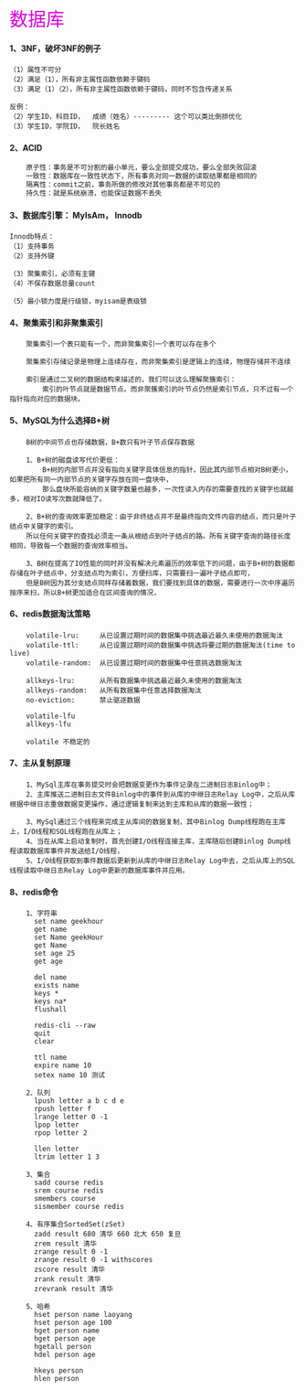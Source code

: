 <font color="#dd00dd" size=6>数据库</font><br />

#### 1、3NF，破坏3NF的例子
	（1）属性不可分
	（2）满足（1），所有非主属性函数依赖于键码
	（3）满足（1）（2），所有非主属性函数依赖于键码，同时不包含传递关系

	反例：
	（2）学生ID，科目ID，  成绩（姓名）--------- 这个可以类比倒排优化
	（3）学生ID，学院ID，  院长姓名
#### 2、ACID

```html
    原子性：事务是不可分割的最小单元，要么全部提交成功，要么全部失败回滚
    一致性：数据库在一致性状态下，所有事务对同一数据的读取结果都是相同的
    隔离性：commit之前，事务所做的修改对其他事务都是不可见的
    持久性：就是系统崩溃，也能保证数据不丢失

```

#### 3、数据库引擎： MyIsAm， Innodb
    Innodb特点：
    （1）支持事务
    （2）支持外键

    （3）聚集索引，必须有主键
    （4）不保存数据总量count

    （5）最小锁力度是行级锁，myisam是表级锁

#### 4、聚集索引和非聚集索引
```
    聚集索引一个表只能有一个，而非聚集索引一个表可以存在多个

    聚集索引存储记录是物理上连续存在，而非聚集索引是逻辑上的连续，物理存储并不连续

    索引是通过二叉树的数据结构来描述的，我们可以这么理解聚簇索引：
        索引的叶节点就是数据节点。而非聚簇索引的叶节点仍然是索引节点，只不过有一个指针指向对应的数据块。

```

#### 5、MySQL为什么选择B+树
```
    B树的中间节点也存储数据，B+数只有叶子节点保存数据

    1、B+树的磁盘读写代价更低：
        B+树的内部节点并没有指向关键字具体信息的指针，因此其内部节点相对B树更小，如果把所有同一内部节点的关键字存放在同一盘块中，
        那么盘块所能容纳的关键字数量也越多，一次性读入内存的需要查找的关键字也就越多，相对IO读写次数就降低了。

    2、B+树的查询效率更加稳定：由于非终结点并不是最终指向文件内容的结点，而只是叶子结点中关键字的索引。
    所以任何关键字的查找必须走一条从根结点到叶子结点的路。所有关键字查询的路径长度相同，导致每一个数据的查询效率相当。

    3、B树在提高了IO性能的同时并没有解决元素遍历的效率低下的问题，由于B+树的数据都存储在叶子结点中，分支结点均为索引，方便扫库，只需要扫一遍叶子结点即可，
    但是B树因为其分支结点同样存储着数据，我们要找到具体的数据，需要进行一次中序遍历按序来扫，所以B+树更加适合在区间查询的情况，
```

#### 6、redis数据淘汰策略
```
    volatile-lru:     从已设置过期时间的数据集中挑选最近最久未使用的数据淘汰
    volatile-ttl:     从已设置过期时间的数据集中挑选将要过期的数据淘汰(time to live)
    volatile-random:  从已设置过期时间的数据集中任意挑选数据淘汰

    allkeys-lru:      从所有数据集中挑选最近最久未使用的数据淘汰
    allkeys-random:   从所有数据集中任意选择数据淘汰
    no-eviction:      禁止驱逐数据

    volatile-lfu
    allkeys-lfu

    volatile 不稳定的
```

#### 7、主从复制原理
```
    1、MySql主库在事务提交时会把数据变更作为事件记录在二进制日志Binlog中；
    2、主库推送二进制日志文件Binlog中的事件到从库的中继日志Relay Log中，之后从库根据中继日志重做数据变更操作，通过逻辑复制来达到主库和从库的数据一致性；

    3、MySql通过三个线程来完成主从库间的数据复制，其中Binlog Dump线程跑在主库上，I/O线程和SQL线程跑在从库上；
    4、当在从库上启动复制时，首先创建I/O线程连接主库，主库随后创建Binlog Dump线程读取数据库事件并发送给I/O线程，
    5、I/O线程获取到事件数据后更新到从库的中继日志Relay Log中去，之后从库上的SQL线程读取中继日志Relay Log中更新的数据库事件并应用。
```

#### 8、redis命令

```
    1、字符串
      set name geekhour
      get name
      set Name geekHour
      get Name
      set age 25
      get age

      del name
      exists name
      keys *
      keys na*
      flushall

      redis-cli --raw
      quit
      clear

      ttl name
      expire name 10
      setex name 10 测试

    2、队列
      lpush letter a b c d e
      rpush letter f
      lrange letter 0 -1
      lpop letter
      rpop letter 2

      llen letter
      ltrim letter 1 3

    3、集合
      sadd course redis
      srem course redis
      smembers course
      sismember course redis

    4、有序集合SortedSet(zSet)
      zadd result 680 清华 660 北大 650 复旦
      zrem result 清华
      zrange result 0 -1
      zrange result 0 -1 withscores
      zscore result 清华
      zrank result 清华
      zrevrank result 清华

    5、哈希
      hset person name laoyang
      hset person age 100
      hget person name
      hget person age
      hgetall person
      hdel person age

      hkeys person
      hlen person




```
